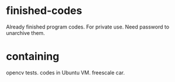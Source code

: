 # finished-codes
Already finished program codes. For private use. Need password to unarchive them.

# containing
opencv tests.
codes in Ubuntu VM.
freescale car.
